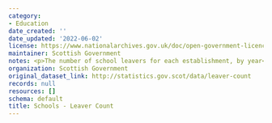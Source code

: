 ```yaml
---
category:
- Education
date_created: ''
date_updated: '2022-06-02'
license: https://www.nationalarchives.gov.uk/doc/open-government-licence/version/3/
maintainer: Scottish Government
notes: <p>The number of school leavers for each establishment, by year</p>
organization: Scottish Government
original_dataset_link: http://statistics.gov.scot/data/leaver-count
records: null
resources: []
schema: default
title: Schools - Leaver Count
---
```

